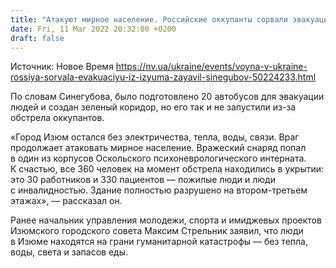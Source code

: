 ```yaml
---
title: "Атакуют мирное население. Российские оккупанты сорвали эвакуацию из Изюма — глава ОГА"
date: Fri, 11 Mar 2022 20:32:00 +0200
draft: false
---
```

Источник: Новое Время https://nv.ua/ukraine/events/voyna-v-ukraine-rossiya-sorvala-evakuaciyu-iz-izyuma-zayavil-sinegubov-50224233.html


 По словам Синегубова, было подготовлено 20 автобусов для эвакуации людей и создан зеленый коридор, но его так и не запустили из-за обстрела оккупантов.

«Город Изюм остался без электричества, тепла, воды, связи. Враг продолжает атаковать мирное население. Вражеский снаряд попал в один из корпусов Оскольского психоневрологического интерната. К счастью, все 360 человек на момент обстрела находились в укрытии: это 30 работников и 330 пациентов — пожилые люди и люди с инвалидностью. Здание полностью разрушено на втором-третьем этажах», — рассказал он.

Ранее начальник управления молодежи, спорта и имиджевых проектов Изюмского городского совета Максим Стрельник заявил, что люди в Изюме находятся на грани гуманитарной катастрофы — без тепла, воды, света и запасов еды.
